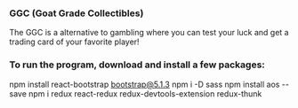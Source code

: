 ### GGC (Goat Grade Collectibles)
The GGC is a alternative to gambling where you can test your luck and get a trading card of your favorite player!

### To run the program, download and install a few packages:
npm install react-bootstrap bootstrap@5.1.3
npm i -D sass
npm install aos --save
npm i redux react-redux redux-devtools-extension redux-thunk